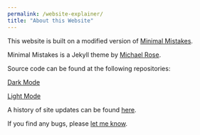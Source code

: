 ```yaml
---
permalink: /website-explainer/
title: "About this Website"
---
```


This website is  built on a modified version of [Minimal Mistakes](https://mmistakes.github.io/minimal-mistakes/about/).

Minimal Mistakes is a Jekyll theme by [Michael Rose](https://mademistakes.com/). 

Source code can be found at the following repositories:

[Dark Mode](https://github.com/danielrdowns/website-darkmode)

[Light Mode](https://github.com/danielrdowns/website)

A history of site updates can be found [here](/website-history/).

If you find any bugs, please [let me know](/contact/). 


